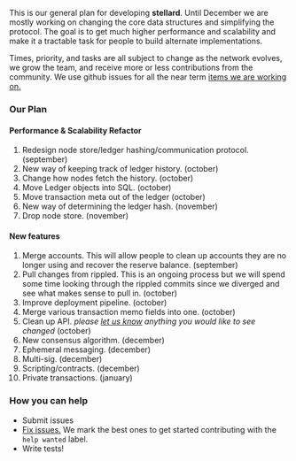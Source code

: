 This is our general plan for developing **stellard**. Until December we are mostly working on changing the core data structures and simplifying the protocol. The goal is to get much higher performance and scalability and make it a tractable task for people to build alternate implementations.

Times, priority, and tasks are all subject to change as the network evolves, we grow the team, and receive more or less contributions from the community. We use github issues for all the near term [items we are working on.](https://github.com/stellar/stellard/issues)

### Our Plan

#### Performance & Scalability Refactor
1. Redesign node store/ledger hashing/communication protocol. (september)
2. New way of keeping track of ledger history. (october)
3. Change how nodes fetch the history. (october)
4. Move Ledger objects into SQL. (october)
5. Move transaction meta out of the ledger (october)
6. New way of determining the ledger hash. (november)
7. Drop node store. (november)


#### New features
1. Merge accounts. This will allow people to clean up accounts they are no longer using and recover the reserve balance.  (september)
2. Pull changes from rippled. This is an ongoing process but we will spend some time looking through the rippled commits since we diverged and see what makes sense to pull in. (october)
3. Improve deployment pipeline. (october)
4. Merge various transaction memo fields into one. (october)
5. Clean up API. *please [let us know](https://github.com/stellar/stellar-protocol/issues) anything you would like to see changed* (october)
6. New consensus algorithm. (december)
7. Ephemeral messaging. (december)
8. Multi-sig. (december)
9. Scripting/contracts. (december)
10. Private transactions. (january)
 

### How you can help
- Submit issues
- [Fix issues.](https://github.com/stellar/stellard/labels/help%20wanted) We mark the best ones to get started contributing with the `help wanted` label.
- Write tests!
